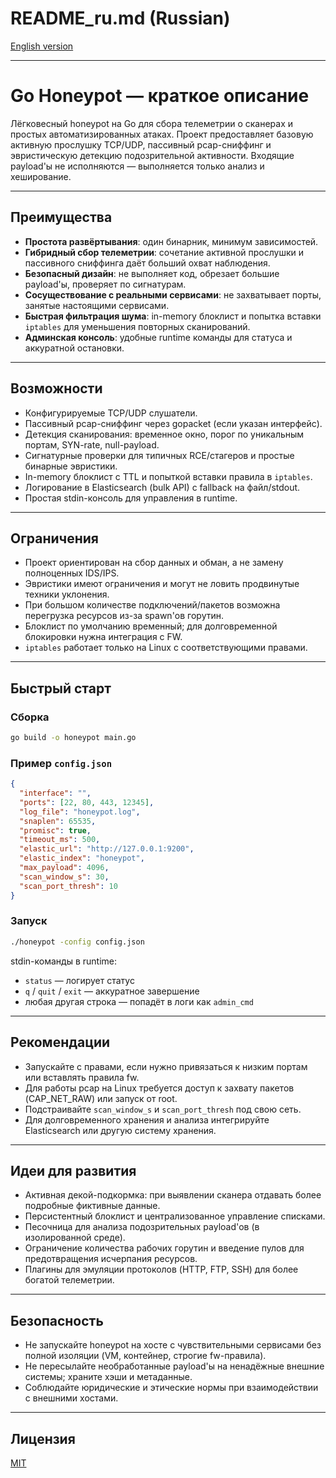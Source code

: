 # README_ru.md (Russian)

[English version](./README.md)

---

# Go Honeypot — краткое описание

Лёгковесный honeypot на Go для сбора телеметрии о сканерах и простых автоматизированных атаках. Проект предоставляет базовую активную прослушку TCP/UDP, пассивный pcap-сниффинг и эвристическую детекцию подозрительной активности. Входящие payload'ы не исполняются — выполняется только анализ и хеширование.

---

## Преимущества

- **Простота развёртывания**: один бинарник, минимум зависимостей.
- **Гибридный сбор телеметрии**: сочетание активной прослушки и пассивного сниффинга даёт больший охват наблюдения.
- **Безопасный дизайн**: не выполняет код, обрезает большие payload'ы, проверяет по сигнатурам.
- **Сосуществование с реальными сервисами**: не захватывает порты, занятые настоящими сервисами.
- **Быстрая фильтрация шума**: in-memory блоклист и попытка вставки `iptables` для уменьшения повторных сканирований.
- **Админская консоль**: удобные runtime команды для статуса и аккуратной остановки.

---

## Возможности

- Конфигурируемые TCP/UDP слушатели.
- Пассивный pcap-сниффинг через gopacket (если указан интерфейс).
- Детекция сканирования: временное окно, порог по уникальным портам, SYN-rate, null-payload.
- Сигнатурные проверки для типичных RCE/стагеров и простые бинарные эвристики.
- In-memory блоклист с TTL и попыткой вставки правила в `iptables`.
- Логирование в Elasticsearch (bulk API) с fallback на файл/stdout.
- Простая stdin-консоль для управления в runtime.

---

## Ограничения

- Проект ориентирован на сбор данных и обман, а не замену полноценных IDS/IPS.
- Эвристики имеют ограничения и могут не ловить продвинутые техники уклонения.
- При большом количестве подключений/пакетов возможна перегрузка ресурсов из-за spawn'ов горутин.
- Блоклист по умолчанию временный; для долговременной блокировки нужна интеграция с FW.
- `iptables` работает только на Linux с соответствующими правами.

---

## Быстрый старт

### Сборка

```bash
go build -o honeypot main.go
```

### Пример `config.json`

```json
{
  "interface": "",
  "ports": [22, 80, 443, 12345],
  "log_file": "honeypot.log",
  "snaplen": 65535,
  "promisc": true,
  "timeout_ms": 500,
  "elastic_url": "http://127.0.0.1:9200",
  "elastic_index": "honeypot",
  "max_payload": 4096,
  "scan_window_s": 30,
  "scan_port_thresh": 10
}
```

### Запуск

```bash
./honeypot -config config.json
```

stdin-команды в runtime:
- `status` — логирует статус
- `q` / `quit` / `exit` — аккуратное завершение
- любая другая строка — попадёт в логи как `admin_cmd`

---

## Рекомендации

- Запускайте с правами, если нужно привязаться к низким портам или вставлять правила fw.
- Для работы pcap на Linux требуется доступ к захвату пакетов (CAP_NET_RAW) или запуск от root.
- Подстраивайте `scan_window_s` и `scan_port_thresh` под свою сеть.
- Для долговременного хранения и анализа интегрируйте Elasticsearch или другую систему хранения.

---

## Идеи для развития

- Активная декой-подкормка: при выявлении сканера отдавать более подробные фиктивные данные.
- Персистентный блоклист и централизованное управление списками.
- Песочница для анализа подозрительных payload'ов (в изолированной среде).
- Ограничение количества рабочих горутин и введение пулов для предотвращения исчерпания ресурсов.
- Плагины для эмуляции протоколов (HTTP, FTP, SSH) для более богатой телеметрии.

---

## Безопасность

- Не запускайте honeypot на хосте с чувствительными сервисами без полной изоляции (VM, контейнер, строгие fw-правила).
- Не пересылайте необработанные payload'ы на ненадёжные внешние системы; храните хэши и метаданные.
- Соблюдайте юридические и этические нормы при взаимодействии с внешними хостами.

---

## Лицензия

[MIT](./LICENSE)


